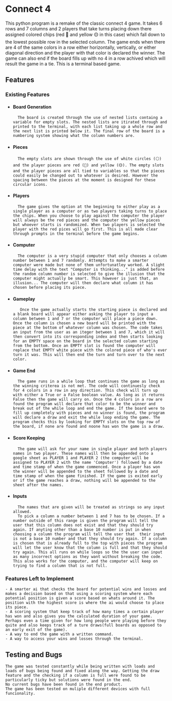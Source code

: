# Connect 4

This python program is a remake of the classic connect 4 game. It takes 6 rows and 7 columns and 2 players that take turns placing down there assigned colored chips (red 🔴 and yellow 🟡 in this case) which fall down to the lowest possible row in the selected column. The game ends when there are 4 of the same colors in a row either horizontally, vertically, or either diagonal direction and the player with that color is declared the winner. The game can also end if the board fills up with no 4 in a row achived which will result the game in a tie. This is a terminal based game.

## Features

### Existing Features

- #### Board Generation
        The board is created through the use of nested lists containg a variable for empty slots. The nested lists are itirated through and printed to the terminal, with each list taking up a whole row and the next list is printed below it. The final row of the board is a numbering system showing what the column numbers are.
- #### Pieces
        The empty slots are shown through the use of white circles (⚪) and the player pieces are red (🔴) and yellow (🟡). The empty slots and the player pieces are all tied to variables so that the pieces could easily be changed out to whatever is desired. However the spacing between the pieces at the moment is designed for these circular icons. 
- #### Players
        The game gives the option at the beginning to either play as a single player as a computer or as two players taking turns to place the chips. When you choose to play against the computer the player will always be the red pieces and the computer the yellow pieces but whoever starts is randomized. When two players is selected the player with the red pices will go first. This is all made clear through prompts in the terminal before the game begins. 
- #### Computer
        The computer is a very stupid computer that only chooses a column number between 1 and 7 randomly. Attempts to make a smarter computer were made but none of them unfortunatley worked. A slight time delay with the text "Computer is thinking..." is added before the random column number is selected to give the illusion that the computer might actually be smart. This however is just that, an illusion... The computer will then declare what column it has chosen before placing its piece.
- #### Gameplay
         Once the game actually starts the starting piece is declared and a blank board will appear either asking the player to input a column between 1 and 7 or the computer will place a piece down. Once the column is chosen a new board will be printed with the piece at the bottom of whatever column was chosen. The code takes an input from the user as an iteger between 1 and 7, which it will then convert into its corresponding index and then starts looking for an EMPTY space on the board in the selected column starting from the bottom. Once an EMPTY slot is found the computer will replace that EMPTY white piece with the colored piece of who's ever turn it was. This will then end the turn and turn over to the next color.
- #### Game End
        The game runs in a while loop that continues the game as long as the winning criterea is not met. The code will continuesly check for 4 colors in a row in any direction. This check will turn up with either a True or a False boolean value. As long as it returns False then the game will carry on. Once the 4 colors in a row are found the program will declare that color to be the winner and break out of the while loop and end the game. If the board were to fill up completely with pieces and no winner is found, the program will declare a draw and exit the while loop ending the game. The program checks this by looking for EMPTY slots on the top row of the board, if none are found and noone has won the game is a draw. 
- #### Score Keeping
        The game will ask for your name in single player and both players names in two player. These names will then be appended onto a google sheet as PLAYER 1 and PLAYER 2 (the computer will be assigned to PLAYER 2 with the name 'Computer') followed by a date and time stamp of when the game commenced. Once a player has won the winner will be appended to the sheet followed by a date and time stamp of when the game finished. If the game is exited early or if the game reaches a draw, nothing will be appended to the sheet after the names. 
- #### Inputs
        The names that are given will be treated as strings so any input allowed. 
        To pick a column a number between 1 and 7 has to be chosen. If a number outside of this range is given the program will tell the user that this column does not exist and that they should try again. If anyting other than a base 10 number is put in when choosing a column the program will tell the user that  their input is not a base 10 number and that they should try again. If a column is chosen that is already full to the top with pieces the program will let the user know that the column is full and that they should try again. This all runs on while loops so the the user can input as many incorrect options as they want without breaking the code. This also works for the computer, and the computer will keep on trying to find a column that is not full. 




### Features Left to Implement
    - A smarter ai that checks the board for potential wins and losses and makes a decision based on that using a scoring system where each potential position is given a score based on whats around it. The position with the highest score is where the ai would choose to place its piece.
    - A scoring system that keep track of how many times a certain player has won and also gives you the calculated duration of your game. Perhaps even a time given for how long people were playing before they quite and also keeps track of a ture draws(full boards as opposed to an early exit of the game).
    - A way to end the game with a written command.
    - A way to access your wins and losses through the terminal.


 ## Testing and Bugs
    The game was tested constantly while being written with loads and loads of bugs being found and fixed along the way. Getting the draw feature and the checking if a column is full were found to be particularly ticky but solutions were found in the end.
    No current bugs have been found in the end product.
    The game has been tested on muliple different devices with full funcionality. 
   


